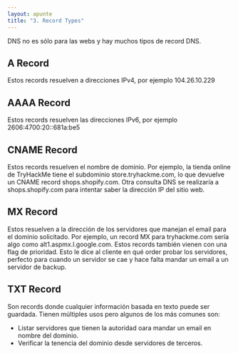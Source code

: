 ```yaml
---
layout: apunte
title: "3. Record Types"
---
```


DNS no es sólo para las webs y hay muchos tipos de record DNS.

<h2>A Record</h2>
Estos records resuelven a direcciones IPv4, por ejemplo 104.26.10.229
<h2>AAAA Record</h2>
Estos records resuelven las direcciones IPv6, por ejemplo 2606:4700:20::681a:be5
<h2>CNAME Record</h2>
Estos records resuelven el nombre de dominio. Por ejemplo, la tienda online de TryHackMe tiene el subdominio store.tryhackme.com, lo que devuelve un CNAME record shops.shopify.com. Otra consulta DNS se realizaría a shops.shopify.com para intentar saber la dirección IP del sitio web.
<h2>MX Record</h2>
Estos resuelven a la dirección de los servidores que manejan el email para el dominio solicitado. Por ejemplo, un record MX para tryhackme.com sería algo como alt1.aspmx.l.google.com. Estos records también vienen con una flag de prioridad. Esto le dice al cliente en qué order probar los servidores, perfecto para cuando un servidor se cae y hace falta mandar un email a un servidor de backup.
<h2>TXT Record</h2>
Son records donde cualquier información basada en texto puede ser guardada. Tienen múltiples usos pero algunos de los más comunes son:

- Listar servidores que tienen la autoridad oara mandar un email en nombre del dominio.
- Verificar la tenencia del dominio desde servidores de terceros.
